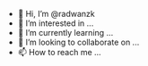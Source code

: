 - 👋 Hi, I’m @radwanzk
- 👀 I’m interested in ...
- 🌱 I’m currently learning ...
- 💞️ I’m looking to collaborate on ...
- 📫 How to reach me ...

<!---
radwanzk/radwanzk is a ✨ special ✨ repository because its `README.md` (this file) appears on your GitHub profile.
You can click the Preview link to take a look at your changes.
--->
